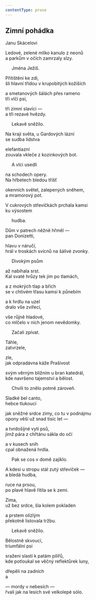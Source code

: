 ```yaml
---
contentType: prose
---
```


## Zimní pohádka

Janu Skácelovi

Ledové, zelené mlíko kanulo z neonů  
a parkům v očích zamrzaly slzy.

     Jména Ježíš.

Přitištěni ke zdi,  
šli hlavní třídou v krupobitých kožiších

a smetanových šálách přes rameno  
tři vlčí psi,

tři zimní slavíci —  
a tři rezavé hvězdy.

     Lekavě sněžilo.

Na kraji světa, u Gardových lázní  
se sudba lidstva

elefantiazní  
zouvala vkleče z kozinkových bot.

     A vlci usedli

na schodech opery.  
Na hřbetech bledou tříšť

okenních světel, zalepených sněhem,  
a mramorový pot.

V cukrových střevíčkách prchala kamsi  
ku výsostem

     hudba.

Dům v patrech něžně hřměl —  
pan Donizetti,

hlavu v náručí,  
hrál v troskách svícnů na šálivé zvonky.

     Divokým psům

až nabíhala srst.  
Kal svaté hrůzy tek jim po tlamách,

a z mokrých tlap a břich  
se v chtivém třasu kamsi k půnebím

a k hrdlu na uzel  
dralo vše zvířecí,

vše růjně hladové,  
co mlčelo v nich jenom nevědomky.

     Začali zpívat.

Táhle,  
zatvrzele,

zle,  
jak odpradávna káže Prašivost

svým věrným bližním u bran katedrál,  
kde navršeno tajemství a bělost.

     Chvíli to znělo potmě zároveň.

Sladké bel canto,  
hebce tlukoucí

jak sněžné srdce zimy, co tu v podnájmu  
opony věší už snad tisíc let —

a tvrdošíjné vytí psů,  
jimž pára z chřtánu sákla do očí

a v kusech sníh  
cpal obnažená hrdla.

     Pak se cos v domě zajíklo.

A kdesi u stropu stál zutý střevíček —  
a bledá hudba,

ruce na prsou,  
po plavé hlavě řítila se k zemi.

Zima,  
už bez srdce, šla kolem pokladen

a prstem olízlým  
překotně listovala tržbu.

     Lekavě sněžilo.

Bělostně skvoucí,  
triumfální psi

sraženi slastí k patám pilířů,  
kde potloukal se věčný reflektůrek luny,

dřepěli na zadních  
a

— mordy v nebesích —  
řvali jak na lesích své velkolepé sólo.
